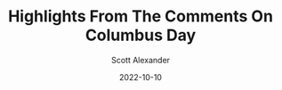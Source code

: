 ---
layout: podcast
title: "Highlights From The Comments On Columbus Day"
author: Scott Alexander
description: https://astralcodexten.substack.com/p/highlights-from-the-comments-on-columbus
date: 2022-10-10
length: 8621600
duration: 2155
guid: highlights-from-the-comments-on-columbus
---